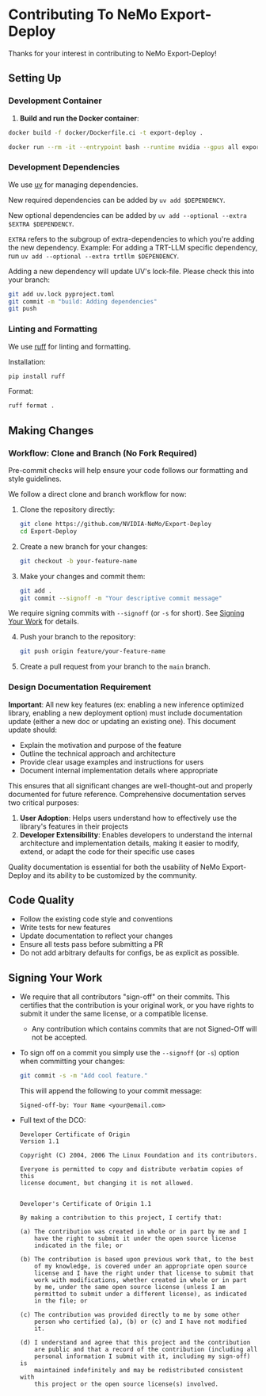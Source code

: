 # Contributing To NeMo Export-Deploy

Thanks for your interest in contributing to NeMo Export-Deploy!

## Setting Up

### Development Container

1. **Build and run the Docker container**:

```bash
docker build -f docker/Dockerfile.ci -t export-deploy .
```

```bash
docker run --rm -it --entrypoint bash --runtime nvidia --gpus all export-deploy
```

### Development Dependencies

We use [uv](https://docs.astral.sh/uv/) for managing dependencies.

New required dependencies can be added by `uv add $DEPENDENCY`.

New optional dependencies can be added by `uv add --optional --extra $EXTRA $DEPENDENCY`.

`EXTRA` refers to the subgroup of extra-dependencies to which you're adding the new dependency.
Example: For adding a TRT-LLM specific dependency, run `uv add --optional --extra trtllm $DEPENDENCY`.

Adding a new dependency will update UV's lock-file. Please check this into your branch:

```bash
git add uv.lock pyproject.toml
git commit -m "build: Adding dependencies"
git push
```

### Linting and Formatting

We use [ruff](https://docs.astral.sh/ruff/) for linting and formatting.

Installation:

```bash
pip install ruff
```

Format:

```bash
ruff format .
```

## Making Changes

### Workflow: Clone and Branch (No Fork Required)

Pre-commit checks will help ensure your code follows our formatting and style guidelines.

We follow a direct clone and branch workflow for now:

1. Clone the repository directly:

   ```bash
   git clone https://github.com/NVIDIA-NeMo/Export-Deploy
   cd Export-Deploy
   ```

2. Create a new branch for your changes:

   ```bash
   git checkout -b your-feature-name
   ```

3. Make your changes and commit them:

   ```bash
   git add .
   git commit --signoff -m "Your descriptive commit message"
   ```

We require signing commits with `--signoff` (or `-s` for short). See [Signing Your Work](#signing-your-work) for details.

4. Push your branch to the repository:

   ```bash
   git push origin feature/your-feature-name
   ```

5. Create a pull request from your branch to the `main` branch.

### Design Documentation Requirement

**Important**: All new key features (ex: enabling a new inference optimized library, enabling a new deployment option) must include documentation update (either a new doc or updating an existing one). This document update should:

- Explain the motivation and purpose of the feature
- Outline the technical approach and architecture
- Provide clear usage examples and instructions for users
- Document internal implementation details where appropriate

This ensures that all significant changes are well-thought-out and properly documented for future reference. Comprehensive documentation serves two critical purposes:

1. **User Adoption**: Helps users understand how to effectively use the library's features in their projects
2. **Developer Extensibility**: Enables developers to understand the internal architecture and implementation details, making it easier to modify, extend, or adapt the code for their specific use cases

Quality documentation is essential for both the usability of NeMo Export-Deploy and its ability to be customized by the community.

## Code Quality

- Follow the existing code style and conventions
- Write tests for new features
- Update documentation to reflect your changes
- Ensure all tests pass before submitting a PR
- Do not add arbitrary defaults for configs, be as explicit as possible.

## Signing Your Work

- We require that all contributors "sign-off" on their commits. This certifies that the contribution is your original work, or you have rights to submit it under the same license, or a compatible license.

  - Any contribution which contains commits that are not Signed-Off will not be accepted.

- To sign off on a commit you simply use the `--signoff` (or `-s`) option when committing your changes:

  ```bash
  git commit -s -m "Add cool feature."
  ```

  This will append the following to your commit message:

  ```
  Signed-off-by: Your Name <your@email.com>
  ```

- Full text of the DCO:

  ```
  Developer Certificate of Origin
  Version 1.1

  Copyright (C) 2004, 2006 The Linux Foundation and its contributors.

  Everyone is permitted to copy and distribute verbatim copies of this
  license document, but changing it is not allowed.


  Developer's Certificate of Origin 1.1

  By making a contribution to this project, I certify that:

  (a) The contribution was created in whole or in part by me and I
      have the right to submit it under the open source license
      indicated in the file; or

  (b) The contribution is based upon previous work that, to the best
      of my knowledge, is covered under an appropriate open source
      license and I have the right under that license to submit that
      work with modifications, whether created in whole or in part
      by me, under the same open source license (unless I am
      permitted to submit under a different license), as indicated
      in the file; or

  (c) The contribution was provided directly to me by some other
      person who certified (a), (b) or (c) and I have not modified
      it.

  (d) I understand and agree that this project and the contribution
      are public and that a record of the contribution (including all
      personal information I submit with it, including my sign-off) is
      maintained indefinitely and may be redistributed consistent with
      this project or the open source license(s) involved.
  ```

